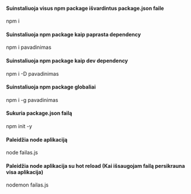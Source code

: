 #### Suinstaliuoja visus npm package išvardintus package.json faile

npm i

#### Suinstaliuoja npm package kaip paprasta dependency

npm i pavadinimas

#### Suinstaliuoja npm package kaip dev dependency

npm i -D pavadinimas

#### Suinstaliuoja npm package globaliai

npm i -g pavadinimas

#### Sukuria package.json failą

npm init -y

#### Paleidžia node aplikaciją

node failas.js

#### Paleidžia node aplikacija su hot reload (Kai išsaugojam failą persikrauna visa aplikacija)

nodemon failas.js
